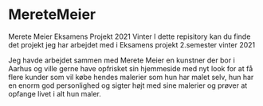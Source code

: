 # MereteMeier
Merete Meier Eksamens Projekt 2021 Vinter
I dette repisitory kan du finde det projekt jeg har arbejdet med i Eksamens projekt 2.semester vinter 2021

Jeg havde arbejdet sammen med Merete Meier en kunstner der bor i Aarhus og ville gerne have opfrisket sin hjemmeside med nyt look for at få flere kunder som vil købe hendes malerier som hun har malet selv, hun har en enorm god personlighed og sigter højt med sine malerier og prøver at opfange livet i alt hun maler.

